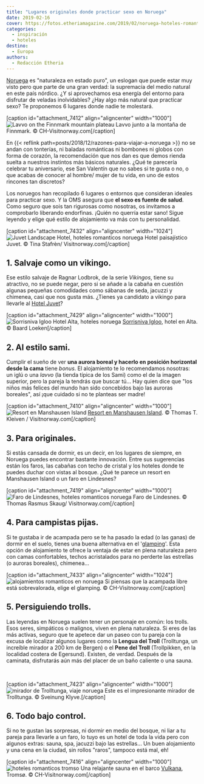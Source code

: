 ```yaml
---
title: "Lugares originales donde practicar sexo en Noruega"
date: 2019-02-16
cover: https://fotos.etheriamagazine.com/2019/02/noruega-hoteles-romanticos-Tromso.jpg
categories: 
  - inspiración
  - hoteles
destino: 
  - Europa
authors: 
  - Redacción Etheria
---
```


[Noruega](https://www.visitnorway.es/que-hacer-en-noruega/atractivos-naturales/auroras-boreales/?utm_medium=banner&utm_source=revista-etheria) 
es "naturaleza en estado puro", un eslogan que puede estar muy visto pero que parte de 
una gran verdad: la supremacía del medio natural en este país nórdico. ¿Y si 
aprovechamos esa energía del entorno para disfrutar de veladas inolvidables? ¿Hay algo 
más natural que practicar sexo? Te proponemos 6 lugares donde nadie te molestará. 

\[caption id="attachment\_7412" align="aligncenter" width="1000"\]![Lavvo on the Finnmark mountain plateau](https://fotos.etheriamagazine.com/2019/02/Noruega-hoteles-romanticos-tienda.jpg "Lavvo junto a la montaña de Finnmark.") Lavvo junto a la montaña de Finnmark. © CH-Visitnorway.com\[/caption\]

En {{< reflink path=posts/2018/12/razones-para-viajar-a-noruega >}} no se andan con tonterías, ni baladas románticas ni bombones ni globos con forma de corazón, la recomendación que nos dan es que demos rienda suelta a nuestros instintos más básicos naturales. ¿Qué te parecería celebrar tu aniversario, ese San Valentín que no sabes si te gusta o no, o que acabas de conocer al hombre/ mujer de tu vida, en uno de estos rincones tan discretos?

Los noruegos han recopilado 6 lugares o entornos que consideran ideales para practicar sexo. Y la OMS asegura que **el sexo es fuente de salud**. Como seguro que sois tan rigurosas como nosotras, os invitamos a comprobarlo liberando endorfinas. ¡Quién no querría estar sano! Sigue leyendo y elige qué estilo de alojamiento va más con tu personalidad.

\[caption id="attachment\_7432" align="aligncenter" width="1024"\]![Juvet Landscape Hotel, hoteles romanticos noruega](https://fotos.etheriamagazine.com/2019/02/noruega-hotel-romantico-Juvet.jpg "Hotel paisajístico Juvet.") Hotel paisajístico Juvet. © Tina Stafrèn/ Visitnorway.com\[/caption\]

## 1\. Salvaje como un vikingo.

Ese estilo salvaje de Ragnar Lodbrok, de la serie _Vikingos_, tiene su atractivo, no se puede negar, pero si se añade a la cabaña en cuestión algunas pequeñas comodidades como sábanas de seda, jacuzzi y chimenea, casi que nos gusta más. ¿Tienes ya candidato a vikingo para llevarle al [Hotel Juvet](http://www.juvet.com/the-juvet-hotel/the-hotel)?

\[caption id="attachment\_7429" align="aligncenter" width="1000"\]![Sorrisniva Igloo Hotel Alta, hoteles noruega](https://fotos.etheriamagazine.com/2019/02/noruega-hoteles-romanticos-iglu-Hotel-Alta.jpg "Sorrisniva Igloo.") [Sorrisniva Igloo](https://sorrisniva.no/), hotel en Alta. © Baard Loeken\[/caption\]

## 2\. Al estilo sami.

Cumplir el sueño de ver **una aurora boreal y hacerlo en posición horizontal desde la cama** tiene _bonus_. El alojamiento te lo recomendamos nosotras: un iglú o una _lavvo_ (la tienda típica de los Sami) como el de la imagen superior, pero la pareja la tendrás que buscar tú... Hay quien dice que "los niños más felices del mundo han sido concebidos bajo las auroras boreales", así ¡que cuidado si no te planteas ser madre!

\[caption id="attachment\_7410" align="aligncenter" width="1000"\]![Resort en Manshausen Island](https://fotos.etheriamagazine.com/2019/02/Noruega-hoteles-romanticos-mannshausen.jpg "Resort en Manshausen Island.") [Resort en Manshausen Island](http://www.manshausen.no/en/). © Thomas T. Kleiven / Visitnorway.com\[/caption\]

## 3\. Para originales.

Si estás cansada de dormir, es un decir, en los lugares de siempre, en Noruega puedes encontrar bastante innovación. Entre sus sugerencias están los faros, las cabañas con techo de cristal y los hoteles donde te puedes duchar con vistas al bosque. ¿Qué te parece un resort en Manshausen Island o un faro en Lindesnes?

\[caption id="attachment\_7419" align="aligncenter" width="1000"\]![Faro de Lindesnes, hoteles romanticos noruega](https://fotos.etheriamagazine.com/2019/02/noruega-hoteles-romanticos-faro-lindesnes.jpg "Faro de Lindesnes") Faro de Lindesnes. © Thomas Rasmus Skaug/ Visitnorway.com\[/caption\]

## 4\. Para campistas pijas.

Si te gustaba ir de acampada pero se te ha pasado la edad (o las ganas) de dormir en el suelo, tienes una buena alternativa en el '[glamping](https://www.visitnorway.es/search/?q=glamping&searchLabel=&premiumPartners=)'. Esta opción de alojamiento te ofrece la ventaja de estar en plena naturaleza pero con camas confortables, techos acristalados para no perderte las estrellas (o auroras boreales), chimenea...

\[caption id="attachment\_7433" align="aligncenter" width="1024"\]![alojamientos romanticos en noruega](https://fotos.etheriamagazine.com/2019/02/noruega-hoteles-romanticos-bosques.jpg "Si piensas que la acampada libre está sobrevalorada, elige el glamping.") Si piensas que la acampada libre está sobrevalorada, elige el glamping. © CH-Visitnorway.com\[/caption\]

## 5\. Persiguiendo trolls.

Las leyendas en Noruega suelen tener un personaje en común: los trolls. Esos seres, simpáticos o malignos, viven en plena naturaleza. Si eres de las más activas, seguro que te apetece dar un paseo con tu pareja con la excusa de localizar algunos lugares como la **Lengua del Troll** (Trolltunga, un increíble mirador a 200 km de Bergen) o el **Pene del Troll** (Trollpikken, en la localidad costera de Egersund). Existen, de verdad. Después de la caminata, disfrutarás aún más del placer de un baño caliente o una sauna.

 

\[caption id="attachment\_7423" align="aligncenter" width="1000"\]![mirador de Trolltunga, viaje noruega](https://fotos.etheriamagazine.com/2019/02/noruega-viajes-romanticos-trolltunga.jpg "Este es el impresionante mirador de Trolltunga.") Este es el impresionante mirador de Trolltunga. © Sveinung Klyve.\[/caption\]

## 6\. Todo bajo control.

Si no te gustan las sorpresas, ni dormir en medio del bosque, ni liar a tu pareja para llevarle a un faro, lo tuyo es un hotel de toda la vida pero con algunos extras: sauna, spa, jacuzzi bajo las estrellas... Un buen alojamiento y una cena en la ciudad, sin rollos "raros", tampoco está mal, eh!

\[caption id="attachment\_7416" align="aligncenter" width="1000"\]![hoteles romanticos tromso](https://fotos.etheriamagazine.com/2019/02/noruega-hoteles-romanticos-Tromso.jpg "Una relajante sauna en el barco Vulkana.") Una relajante sauna en el barco [Vulkana](https://vulkana.no/), Tromsø. © CH-Visitnorway.com\[/caption\]
